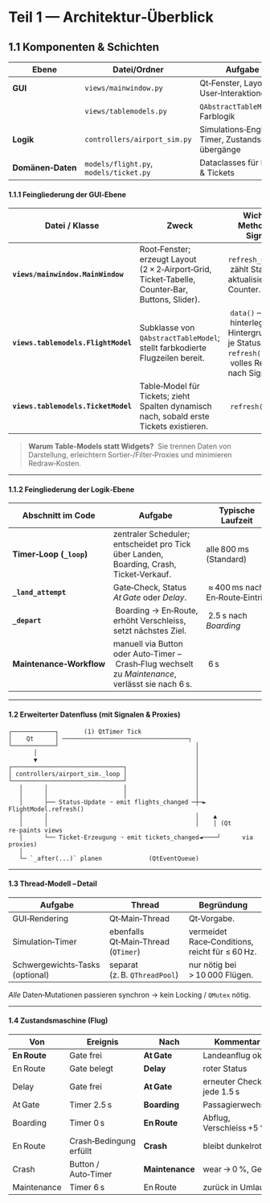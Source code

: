 # Teil 1 — Architektur‑Überblick

## 1.1 Komponenten & Schichten

| Ebene          | Datei/Ordner                       | Aufgabe                                               |
|----------------|------------------------------------|-------------------------------------------------------|
| **GUI**        | `views/mainwindow.py`              | Qt‑Fenster, Layout, User‑Interaktionen                |
|                | `views/tablemodels.py`             | `QAbstractTableModel` + Farblogik                     |
| **Logik**      | `controllers/airport_sim.py`       | Simulations‑Engine, Timer, Zustands­übergänge         |
| **Domänen‑Daten** | `models/flight.py`, `models/ticket.py` | Dataclasses für Flüge & Tickets                       |

#### 1.1.1 Feingliederung der GUI‑Ebene

| Datei / Klasse                      | Zweck                                                                                            | Wichtige Methoden / Signale                                                                   |
| ----------------------------------- | ------------------------------------------------------------------------------------------------ | --------------------------------------------------------------------------------------------- |
| **`views/mainwindow.MainWindow`**   | Root‑Fenster; erzeugt Layout (2 × 2‑Airport‑Grid, Ticket‑Tabelle, Counter‑Bar, Buttons, Slider). | `refresh_ui()` – zählt Status, aktualisiert Counter.                                          |
| **`views.tablemodels.FlightModel`** | Subklasse von `QAbstractTableModel`; stellt farbkodierte Flugzeilen bereit.                      |  `data()` – hinterlegt Hintergrundfarbe je Status.<br>`refresh()` – volles Reset nach Signal. |
| **`views.tablemodels.TicketModel`** | Table‑Model für Tickets; zieht Spalten dynamisch nach, sobald erste Tickets existieren.          |  `refresh()`                                                                                  |

> **Warum Table‑Models statt Widgets?**
>  Sie trennen Daten von Darstellung, erleichtern Sortier‑/Filter‑Proxies und minimieren Redraw‑Kosten.

---

#### 1.1.2 Feingliederung der Logik‑Ebene

| Abschnitt im Code        | Aufgabe                                                                                           | Typische Laufzeit                |
| ------------------------ | ------------------------------------------------------------------------------------------------- | -------------------------------- |
| **Timer‑Loop (`_loop`)** | zentraler Scheduler; entscheidet pro Tick über Landen, Boarding, Crash, Ticket‑Verkauf.           | alle 800 ms (Standard)           |
| **`_land_attempt`**      | Gate‑Check, Status *At Gate* oder *Delay*.                                                        |  ≈ 400 ms nach En‑Route‑Eintritt |
| **`_depart`**            |  Boarding → En‑Route, erhöht Verschleiss, setzt nächstes Ziel.                                     |  2.5 s nach *Boarding*           |
| **Maintenance‑Workflow** | manuell via Button oder Auto‑Timer – Crash‑Flug wechselt zu *Maintenance*, verlässt sie nach 6 s. |  6 s                             |

---

#### 1.2 Erweiterter Datenfluss (mit Signalen & Proxies)

```
┌────────────┐       (1) QtTimer Tick
│    Qt      │ ───────────────────────────────────┐
└────────────┘                                      │
       │                                            │
       ▼                                            │
┌───────────────────────────────┐                   │
│ controllers/airport_sim._loop │                   │
└───────────────────────────────┘                   │
   │      │                     │                   │
   │      │                     │                   │
   │      ├── Status‑Update ➝ emit flights_changed ─┼─► FlightModel.refresh()
   │      │                                         │    ▲
   │      │                                         │    │ (Qt re‑paints views
   │      └── Ticket‑Erzeugung ➝ emit tickets_changed◄────┘      via proxies)
   │
   └─ `_after(...)` planen             (QtEventQueue)
```

---

#### 1.3 Thread‑Modell – Detail

| Aufgabe                         | Thread                              | Begründung                                     |
| ------------------------------- | ----------------------------------- | ---------------------------------------------- |
| GUI‑Rendering                   | Qt‑Main‑Thread                      | Qt‑Vorgabe.                                    |
| Simulation‑Timer                | ebenfalls Qt‑Main‑Thread (`QTimer`) | vermeidet Race‑Conditions, reicht für ≤ 60 Hz. |
| Schwergewichts‑Tasks (optional) | separat (z. B. `QThreadPool`)       | nur nötig bei > 10 000 Flügen.                 |

*Alle* Daten‑Mutationen passieren synchron → kein Locking / `QMutex` nötig.

---

#### 1.4 Zustandsmaschine (Flug)

| Von          | Ereignis                | Nach            | Kommentar                 |
| ------------ | ----------------------- | --------------- | ------------------------- |
| **En Route** | Gate frei               | **At Gate**     | Landeanflug ok            |
| En Route     | Gate belegt             | **Delay**       | roter Status              |
| Delay        | Gate frei               | **At Gate**     | erneuter Check jede 1.5 s |
| At Gate      | Timer 2.5 s             | **Boarding**    | Passagierwechsel          |
| Boarding     | Timer 0 s               | **En Route**    | Abflug, Verschleiss +5 %   |
| En Route     | Crash‑Bedingung erfüllt | **Crash**       | bleibt dunkelrot          |
| Crash        | Button / Auto‑Timer     | **Maintenance** | wear → 0 %, Gelb          |
| Maintenance  | Timer 6 s               | En Route        | zurück in Umlauf          |